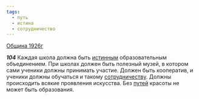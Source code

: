 ```yaml
---
tags:
  - путь
  - истина
  - сотрудничество
---
```


[Община 1926г](/agni/1926)

___104___
Каждая школа должна быть [истинным](/tag/#истина) образовательным объединением. При школах должен быть полезный музей, в котором сами ученики должны принимать участие. Должен быть кооператив, и ученики должны обучаться и такому [сотрудничеству](/tag/#сотрудничество). Должны происходить всякие проявления искусства. Без [путей](/tag/#путь) красоты не может быть образования.   

